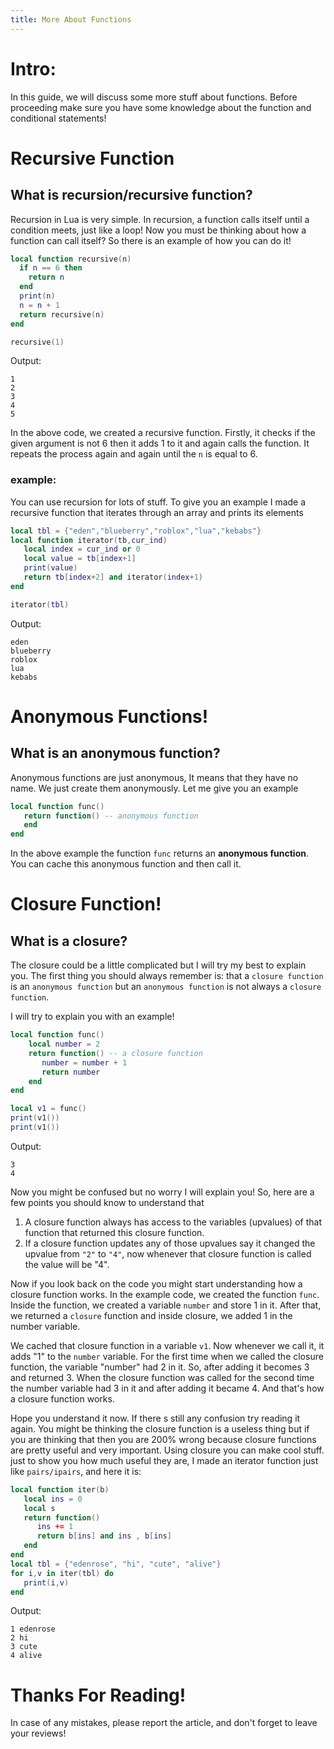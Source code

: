 ```yaml
---
title: More About Functions
---
```

# Intro:
In this guide, we will discuss some more stuff about functions. Before proceeding make sure you have some knowledge about the function and conditional statements!

# Recursive Function
## What is recursion/recursive function?
Recursion in Lua is very simple. In recursion, a function calls itself until a condition meets, just like a loop!
Now you must be thinking about how a function can call itself?
So there is an example of how you can do it!

```lua
local function recursive(n)
  if n == 6 then
    return n
  end
  print(n)
  n = n + 1
  return recursive(n)
end

recursive(1)
```
Output:
```
1
2
3
4
5
```
In the above code, we created a recursive function. Firstly, it checks if the given argument is not 6 then it adds 1 to it and again calls the function.
It repeats the process again and again until the `n` is equal to 6.

### example:
You can use recursion for lots of stuff. To give you an example I made a recursive function that iterates through an array and prints its elements
```lua
local tbl = {"eden","blueberry","roblox","lua","kebabs"}
local function iterator(tb,cur_ind)
   local index = cur_ind or 0
   local value = tb[index+1]
   print(value)
   return tb[index+2] and iterator(index+1)
end

iterator(tbl)
```
Output:

```
eden
blueberry
roblox
lua
kebabs
```

# Anonymous Functions!
## What is an anonymous function?
Anonymous functions are just anonymous, It means that they have no name. We just create them anonymously.
Let me give you an example

```lua
local function func()
   return function() -- anonymous function
   end
end
```

In the above example the function ``func`` returns an **anonymous function**. You can cache this anonymous function and then call it.


# Closure Function!
## What is a closure?
The closure could be a little complicated but I will try my best to explain you.
The first thing you should always remember is: that a `closure function` is an `anonymous function` but an `anonymous function` is not always a `closure function`.

I will try to explain you with an example!
```lua
local function func()
    local number = 2
    return function() -- a closure function
       number = number + 1
       return number
    end
end

local v1 = func()
print(v1())
print(v1())
```

 Output:

 ```
 3
 4
 ```

Now you might be confused but no worry I will explain you!
So, here are a few points you should know to understand that

1. A closure function always has access to the variables (upvalues) of that function that returned this closure function.
2. If a closure function updates any of those upvalues say it changed the upvalue from `"2"` to `"4"`, now whenever that closure function is called the value will be "4".

Now if you look back on the code you might start understanding how a closure function works.
In the example code, we created the function ``func``. Inside the function, we created a variable ``number`` and store 1 in it. After that, we returned a `closure` function and inside closure, we added 1 in the number variable.

We cached that closure function in a variable `v1`. Now whenever we call it, it adds "1" to the `number` variable. For the first time when we called the closure function, the variable "number" had 2 in it. So, after adding it becomes 3 and returned 3. When the closure function was called for the second time the number variable had 3 in it and after adding it became 4. And that's how a closure function works.

Hope you understand it now. If there s still any confusion try reading it again.
You might be thinking the closure function is a useless thing but if you are thinking that then you are 200% wrong because closure functions are pretty useful and very important.
Using closure you can make cool stuff.
just to show you how much useful they are, I made an iterator function just like ``pairs/ipairs``, and here it is:

```lua
local function iter(b)
   local ins = 0
   local s
   return function()
      ins += 1
      return b[ins] and ins , b[ins]
   end
end
local tbl = {"edenrose", "hi", "cute", "alive"}
for i,v in iter(tbl) do
   print(i,v)
end
```

Output:

```
1 edenrose
2 hi
3 cute
4 alive
```

# Thanks For Reading!
In case of any mistakes, please report the article, and don't forget to leave your reviews!




